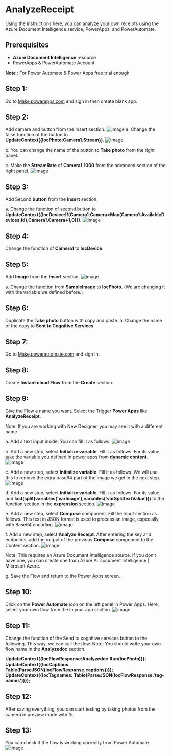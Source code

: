 # AnalyzeReceipt

Using the instructions here, you can analyze your own receipts using the Azure Document Intelligence service, PowerApps, and PowerAutomate.

## Prerequisites
- **Azure Document Intelligence** resource
- PowerApps & PowerAutomate Account
  
**Note** : For Power Automate & Power Apps free trial enough

## Step 1: 
Go to [Make.powerapps.com](http://Make.powerapps.com) and sign in then create blank app.

## Step 2:
Add camera and button from the Insert section.
![image](https://github.com/user-attachments/assets/90d0afa3-d0dc-48a8-ac98-47e30579b68a)
a. Change the false function of the button to **UpdateContext({locPhoto:Camera1.Stream})**.
  ![image](https://github.com/user-attachments/assets/9472f771-6b8f-4723-b400-aadb6ace6086)
  
b. You can change the name of the button to **Take photo** from the right panel.

c. Make the **StreamRate** of **Camera1** **1000** from the advanced section of the right panel.
![image](https://github.com/user-attachments/assets/052af6fa-3f71-493f-938b-5f0fe9a40041)



## Step 3:
Add Second **button** from the **Insert** section.

a. Change the function of second button to **UpdateContext({locDevice:If(Camera1.Camera<Max(Camera1.AvailableDevices,Id),Camera1.Camera+1,0)})**.
![image](https://github.com/user-attachments/assets/7b7e72c6-5a65-447a-8642-e34475019442)

## Step 4:
Change the function of **Camera1** to **locDevice**.

## Step 5:
Add **Image** from the **Insert** section.
![image](https://github.com/user-attachments/assets/1b0aaa06-9074-4c8d-9cbe-a9dafcba2dea)

a. Change the function from **SampleImage** to **locPhoto**. (We are changing it with the variable we defined before.)

## Step 6:
Duplicate the **Take photo** button with copy and paste.
a. Change the name of the copy to **Sent to Cognitive Services**.

## Step 7:
Go to  [Make.powerautomate.com](https://make.powerautomate.com/) and sign in.

## Step 8:
Create **Instant cloud Flow** from the **Create** section.

## Step 9:
Give the Flow a name you want. Select the Trigger **Power Apps** like **AnalyzeReceipt**.

Note: If you are working with New Designer, you may see it with a different name.

a. Add a text input inside. You can fill it as follows.
![image](https://github.com/user-attachments/assets/48542c5a-2797-4e30-b944-410d959526b4)

b. Add a new step, select **Initialize variable**. Fill it as follows. For its value, take the variable you defined in power apps from **dynamic content**.
![image](https://github.com/user-attachments/assets/d4c5e72d-cf36-42c8-a645-0d2d016e7730)

c. Add a new step, select **Initialize variable**. Fill it as follows. We will use this to remove the extra base64 part of the image we get in the next step.
![image](https://github.com/user-attachments/assets/ff928cbb-b128-4ae9-b845-f7abd3a16b88)

d. Add a new step, select **Initialize variable**. Fill it as follows. For its value, add **last(split(variables('varImage'),variables('varSplittextValue')))** to the function section in the **expression** section.
![image](https://github.com/user-attachments/assets/eb9ffa9f-8eca-4683-8459-5e35417652ad)

e. Add a new step, select **Compose** component. Fill the Input section as follows. This text in JSON format is used to process an image, especially with Base64 encoding.
![image](https://github.com/user-attachments/assets/7fe8e96e-43f4-47ff-81de-38d848f6e634)


f. Add a new step, select **Analyze Receipt**. After entering the key and endpoints, add the output of the previous **Compose** component to the Content section.
![image](https://github.com/user-attachments/assets/bc3c3155-f4dc-4e7e-a88e-d3972151df63)

Note: This requires an Azure Document Intelligence source. If you don’t have one, you can create one from Azure AI Document Intelligence | Microsoft Azure.

g. Save the Flow and return to the Power Apps screen.

## Step 10:
Click on the **Power Automate** icon on the left panel in Power Apps. Here, select your own flow from the In your app section.
![image](https://github.com/user-attachments/assets/bb1ac0a4-2b96-413a-b8eb-cccc49861daf)


## Step 11:
Change the function of the Send to cognitive services button to the following. This way, we can call the flow.
Note: You should write your own flow name in the **Analyzedoc** section.

**UpdateContext({locFlowResponse:Analyzedoc.Run(locPhoto)});**
**UpdateContext({locCaptions: Table(ParseJSON(locFlowResponse.captions))});**
**UpdateContext({locTagnames: Table(ParseJSON(locFlowResponse.'tag-names'))});**

## Step 12:
After saving everything, you can start testing by taking photos from the camera in preview mode with f5.

## Step 13: 
You can check if the flow is working correctly from Power Automate.
![image](https://github.com/user-attachments/assets/4da2b281-0ff8-4801-b5be-2a20b936d9f1)

